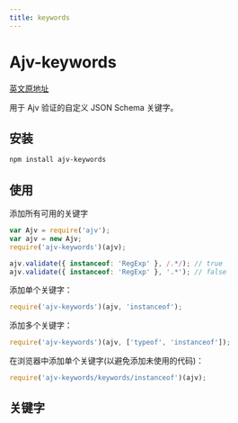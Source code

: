```yaml
---
title: keywords
---
```


# Ajv-keywords

[英文原地址](https://github.com/ajv-validator/ajv-keywords)

用于 Ajv 验证的自定义 JSON Schema 关键字。

## 安装

```bash
npm install ajv-keywords
```

## 使用

添加所有可用的关键字

```js
var Ajv = require('ajv');
var ajv = new Ajv;
require('ajv-keywords')(ajv);

ajv.validate({ instanceof: 'RegExp' }, /.*/); // true
ajv.validate({ instanceof: 'RegExp' }, '.*'); // false
```

添加单个关键字：

```js
require('ajv-keywords')(ajv, 'instanceof');
```

添加多个关键字：

```js
require('ajv-keywords')(ajv, ['typeof', 'instanceof']);
```

在浏览器中添加单个关键字(以避免添加未使用的代码)：

```js
require('ajv-keywords/keywords/instanceof')(ajv);
```

## 关键字




























